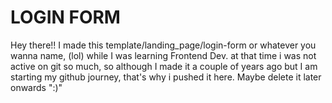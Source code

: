 # LOGIN FORM 
Hey there!! I made this template/landing_page/login-form or whatever you wanna name, (lol) while I was learning Frontend Dev. at that time i was not active on git so much, so although I made it a couple of years ago but I am starting my github journey, that's why i pushed it here. 
Maybe delete it later onwards ":)"